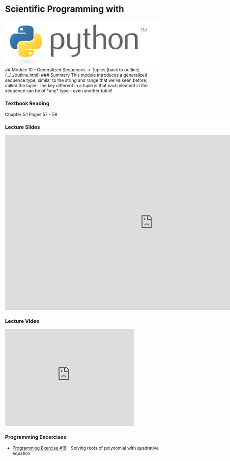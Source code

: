 # Scientific Programming with 
<img src="../../imgs/python.png"/>
## Module 10 - Generalized Sequences -> Tuples
[back to outline](../../outline.html)
### Summary
This module introduces a generalized sequence type, similar to the string and range that we've seen before, called the tuple.  The key different in a tuple is that each element in the sequence can be of *any* type - even another tuble!

### Textbook Reading
Chapter 5.1
Pages 57 - 58

### Lecture Slides
<iframe src="https://docs.google.com/presentation/d/1vJ1j_56O45FHYW_PuaQ7W7TTKZOT03h0vigZ4oi2a3M/embed?start=false&loop=false&delayms=3000" frameborder="0" width="960" height="569" allowfullscreen="true" mozallowfullscreen="true" webkitallowfullscreen="true"></iframe>

### Lecture Video
<iframe width="420" height="315" src="https://www.youtube.com/embed/hUddqPhxZYk" frameborder="0" allowfullscreen></iframe>

### Programming Excercises
- [Programming Exercise #18](../../exercises/pe18) - Solving roots of polynomial with quadrative equation
